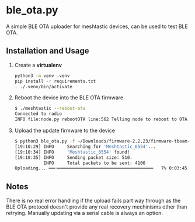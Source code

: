 # ble_ota.py

A simple BLE OTA uploader for meshtastic devices, can be used to test BLE OTA.

## Installation and Usage

1. Create a **virtualenv**

   ```bash
   python3 -m venv .venv
   pip install -r requirements.txt
   . ./.venv/bin/activate
   ```

2. Reboot the device into the BLE OTA firmware

   ```bash
   $ ./meshtastic --reboot-ota
   Connected to radio
   INFO file:node.py rebootOTA line:562 Telling node to reboot to OTA in 10 seconds
   ```

3. Upload the update firmware to the device
   ```bash
   $ python3 ble_ota.py -f ~/Downloads/firmware-2.2.23/firmware-tbeam-2.2.23.5672e68-update.bin -n "Meshtastic_6554"
   [19:10:29] INFO     Searching for 'Meshtastic_6554'...                                              ble_ota.py:31
   [19:10:34] INFO     'Meshtastic_6554' found!                                                        ble_ota.py:40
   [19:10:35] INFO     Sending packet size: 510.                                                       ble_ota.py:84
              INFO     Total packets to be sent: 4106                                                  ble_ota.py:85
   Uploading... ━━╸━━━━━━━━━━━━━━━━━━━━━━━━━━━━━━━━━━━━━   7% 0:03:45  299/4106
   ```

## Notes

There is no real error handling if the upload fails part way through as the BLE OTA protocol
doesn't provide any real recovery mechinisms other than retrying. Manually updating via a serial cable
is always an option.
